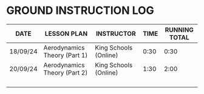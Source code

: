 # GROUND INSTRUCTION LOG

| DATE     | LESSON PLAN                  | INSTRUCTOR            | TIME | RUNNING TOTAL |
| -------- | ---------------------------- | --------------------- | ---- | ------------- |
| 18/09/24 | Aerodynamics Theory (Part 1) | King Schools (Online) | 0:30 | 0:30          |
| 20/09/24 | Aerodynamics Theory (Part 2) | King Schools (Online) | 1:30 | 2:00          |
|          |                              |                       |      |               |
|          |                              |                       |      |               |
|          |                              |                       |      |               |
|          |                              |                       |      |               |
